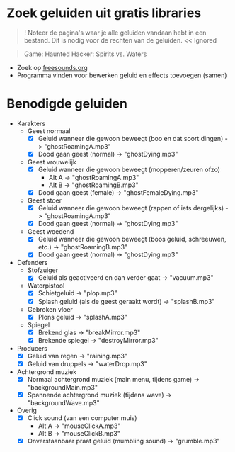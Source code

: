 # Zoek geluiden uit gratis libraries

> ! Noteer de pagina's waar je alle geluiden vandaan hebt in een bestand. Dit is nodig voor de rechten van de
> geluiden. << Ignored

> Game: Haunted Hacker: Spirits vs. Waters

- Zoek op [freesounds.org](https://freesound.org/)
- Programma vinden voor bewerken geluid en effects toevoegen (samen)

# Benodigde geluiden

- Karakters
    - Geest normaal
        - [x] Geluid wanneer die gewoon beweegt (boo en dat soort dingen) -> "ghostRoamingA.mp3"
        - [x] Dood gaan geest (normal) -> "ghostDying.mp3"
    - Geest vrouwelijk
        - [x] Geluid wanneer die gewoon beweegt (mopperen/zeuren ofzo)
            - Alt A -> "ghostRoamingA.mp3"
            - Alt B -> "ghostRoamingB.mp3"
        - [x] Dood gaan geest (female) -> "ghostFemaleDying.mp3"
    - Geest stoer
        - [x] Geluid wanneer die gewoon beweegt (rappen of iets dergelijks) -> "ghostRoamingA.mp3"
        - [x] Dood gaan geest (normal) -> "ghostDying.mp3"
    - Geest woedend
        - [x] Geluid wanneer die gewoon beweegt (boos geluid, schreeuwen, etc.) -> "ghostRoamingB.mp3"
        - [x] Dood gaan geest (normal) -> "ghostDying.mp3"
- Defenders
    - Stofzuiger
        - [x] Geluid als geactiveerd en dan verder gaat -> "vacuum.mp3"
    - Waterpistool
        - [x] Schietgeluid -> "plop.mp3"
        - [x] Splash geluid (als de geest geraakt wordt) -> "splashB.mp3"
    - Gebroken vloer
        - [x] Plons geluid -> "splashA.mp3"
    - Spiegel
        - [x] Brekend glas -> "breakMirror.mp3"
        - [x] Brekende spiegel -> "destroyMirror.mp3"
- Producers
    - [x] Geluid van regen -> "raining.mp3"
    - [x] Geluid van druppels -> "waterDrop.mp3"
- Achtergrond muziek
    - [x] Normaal achtergrond muziek (main menu, tijdens game) -> "backgroundMain.mp3"
    - [x] Spannende achtergrond muziek (tijdens wave) -> "backgroundWave.mp3"
- Overig
    - [x] Click sound (van een computer muis)
        - Alt A -> "mouseClickA.mp3"
        - Alt B -> "mouseClickB.mp3"
    - [x] Onverstaanbaar praat geluid (mumbling sound) -> "grumble.mp3"